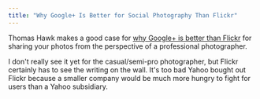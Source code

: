 ```yaml
---
title: "Why Google+ Is Better for Social Photography Than Flickr"
---
```

<p>Thomas Hawk makes a good case for <a href="http://thomashawk.com/2011/11/10-reasons-why-google-is-better-for-social-photography-than-flickr.html">why Google+ is better than Flickr</a> for sharing your photos from the perspective of a professional photographer.</p>
<p>I don't really see it yet for the casual/semi-pro photographer, but Flickr certainly has to see the writing on the wall. It's too bad Yahoo bought out Flickr because a smaller company would be much more hungry to fight for users than a Yahoo subsidiary.</p>
